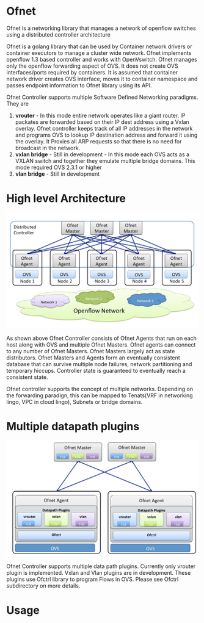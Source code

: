 # Ofnet
Ofnet is a networking library that manages a network of openflow switches using a distributed controller architecture

Ofnet is a golang library that can be used by Container network drivers or container executors to manage a cluster wide network. Ofnet implements openflow 1.3 based controller and works with OpenVswitch. Ofnet manages only the openflow forwarding aspect of OVS. It does not create OVS interfaces/ports required by containers. It is assumed that container network driver creates OVS interface, moves it to container namespace and passes endpoint information to Ofnet library using its API.

Ofnet Controller supports multiple Software Defined Networking paradigms. They are

  1. **vrouter**
    - In this mode entire network operates like a giant router. IP packates are forwarded based on their IP dest address using a Vxlan overlay. Ofnet controller keeps track of all IP addresses in the network and programs OVS to lookup IP destination address and forward it using the overlay. It Proxies all ARP requests so that there is no need for broadcast in the network.
  2. **vxlan bridge**
    - Still in development
    - In this mode each OVS acts as a VXLAN switch and together they emulate multiple bridge domains. This mode required OVS 2.3.1 or higher
  3. **vlan bridge**
    - Still in development


# High level Architecture
![Architecture](./docs/Architecture.jpg "Architecture")


As shown above Ofnet Controller consists of Ofnet Agents that run on each host along with OVS and multiple Ofnet Masters. Ofnet agents can connect to any number of Ofnet Masters. Ofnet Masters largely act as state distributors. Ofnet Masters and Agents form an eventually consistent database that can survive multiple node failures, network partitioning and temporary hiccups. Controller state is guaranteed to eventually reach a consistent state.

Ofnet controller supports the concept of multiple networks. Depending on the forwarding paradign, this can be mapped to Tenats(VRF in networking lingo, VPC in cloud lingo), Subnets or bridge domains.

# Multiple datapath plugins
![Datapath Plugins](./docs/DatapathPlugins.jpg "Datapath Plugins")

Ofnet Controller supports multiple data path plugins. Currently only vrouter plugin is implemented. Vxlan and Vlan plugins are in development. These plugins use Ofctrl library to program Flows in OVS. Please see Ofctrl subdirectory on more details.

# Usage
